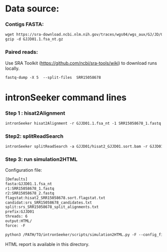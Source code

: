 Data source:
============

### Contigs FASTA: 

```diff
wget https://sra-download.ncbi.nlm.nih.gov/traces/wgs04/wgs_aux/GJ/JD/GJJD01/GJJD01.1.fsa_nt.gz
gzip -d GJJD01.1.fsa_nt.gz
```

### Paired reads:

Use SRA Toolkit (https://github.com/ncbi/sra-tools/wiki) to download runs locally.

```diff
fastq-dump -X 5  --split-files  SRR15058678

```

intronSeeker command lines
============================

### Step 1 : hisat2Alignment

```diff
intronSeeker hisat2Alignment -r GJJD01.1.fsa_nt -1 SRR15058678_1.fastq -2 SRR15058678_2.fastq --prefix GJJD01 -o GJJD01 -t 12
```

### Step2: splitReadSearch

```diff
intronSeeker splitReadSearch -a GJJD01/hisat2_GJJD01.sort.bam -r GJJD01.1.fsa_nt --prefix GJJD01 --output splitReadSearch_GJJD01
```

### Step 3: run simulation2HTML

Configuration file:

```diff
[Defaults]
fasta:GJJD01.1.fsa_nt
r1:SRR15058678_1.fastq
r2:SRR15058678_2.fastq
flagstat:hisat2_SRR15058678.sort.flagstat.txt
candidat:srs_SRR15058678_candidates.txt
split:srs_SRR15058678_split_alignments.txt
prefix:GJJD01
threads: 6                
output:HTML/
force: -F
```


```diff
python3 /PATH/TO/intronSeeker/scripts/simulation2HTML.py -F --config_file  SRR15058678.cfg;

```

HTML report is available in this directory.
